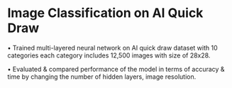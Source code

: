# Image Classification on AI Quick Draw 
•	Trained multi-layered neural network on AI quick draw dataset with 10 categories each category includes 12,500 images with size of 28x28.

•	Evaluated & compared performance of the model in terms of accuracy & time by changing the number of hidden layers, image resolution.


